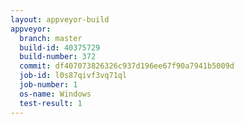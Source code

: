 ```yaml
---
layout: appveyor-build
appveyor:
  branch: master
  build-id: 40375729
  build-number: 372
  commit: df407073826326c937d196ee67f90a7941b5009d
  job-id: l0s87qivf3vq71ql
  job-number: 1
  os-name: Windows
  test-result: 1
---
```

